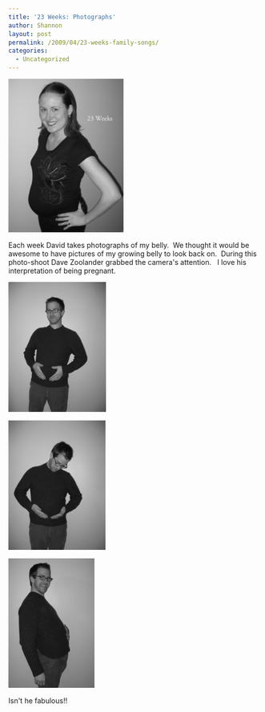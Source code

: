 ```yaml
---
title: '23 Weeks: Photographs'
author: Shannon
layout: post
permalink: /2009/04/23-weeks-family-songs/
categories:
  - Uncategorized
---
```


<a href="/wp-content/uploads/2009/04/roxy-preggo.jpg"><img class="aligncenter size-medium wp-image-120" title="23 Weeks" src="/wp-content/uploads/2009/04/roxy-preggo-225x300.jpg" alt="" width="230" height="306" /></a>

Each week David takes photographs of my belly.  We thought it would be awesome to have pictures of my growing belly to look back on.  During this photo-shoot Dave Zoolander grabbed the camera's attention.   I love his interpretation of being pregnant.

<a href="/wp-content/uploads/2009/04/img_0802.jpg"><img class="alignnone size-medium wp-image-169" title="img_0802" src="/wp-content/uploads/2009/04/img_0802-225x300.jpg" alt="" width="195" height="259" /></a>

<a href="/wp-content/uploads/2009/04/img_0803.jpg"><img class="alignnone size-medium wp-image-170" title="img_0803" src="/wp-content/uploads/2009/04/img_0803-225x300.jpg" alt="" width="194" height="258" /></a>

<a href="/wp-content/uploads/2009/04/img_0804.jpg"><img class="alignnone size-medium wp-image-119" title="img_0804" src="/wp-content/uploads/2009/04/img_0804-200x300.jpg" alt="" width="172" height="258" /></a>

Isn't he fabulous!!